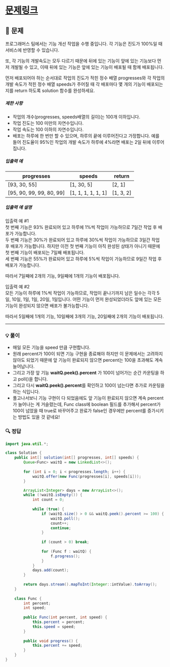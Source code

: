 # [문제링크](https://school.programmers.co.kr/learn/courses/30/lessons/42586)

## 📝 문제

프로그래머스 팀에서는 기능 개선 작업을 수행 중입니다. 각 기능은 진도가 100%일 때 서비스에 반영할 수 있습니다.

또, 각 기능의 개발속도는 모두 다르기 때문에 뒤에 있는 기능이 앞에 있는 기능보다 먼저 개발될 수 있고, 이때 뒤에 있는 기능은 앞에 있는 기능이 배포될 때 함께 배포됩니다.

먼저 배포되어야 하는 순서대로 작업의 진도가 적힌 정수 배열 progresses와 각 작업의 개발 속도가 적힌 정수 배열 speeds가 주어질 때 각 배포마다 몇 개의 기능이 배포되는지를 return 하도록 solution 함수를 완성하세요.

##### 제한 사항

- 작업의 개수(progresses, speeds배열의 길이)는 100개 이하입니다.
- 작업 진도는 100 미만의 자연수입니다.
- 작업 속도는 100 이하의 자연수입니다.
- 배포는 하루에 한 번만 할 수 있으며, 하루의 끝에 이루어진다고 가정합니다. 예를 들어 진도율이 95%인 작업의 개발 속도가 하루에 4%라면 배포는 2일 뒤에 이루어집니다.

##### 입출력 예

|progresses|speeds|return|
|---|---|---|
|[93, 30, 55]|[1, 30, 5]|[2, 1]|
|[95, 90, 99, 99, 80, 99]|[1, 1, 1, 1, 1, 1]|[1, 3, 2]|

##### 입출력 예 설명

입출력 예 #1  
첫 번째 기능은 93% 완료되어 있고 하루에 1%씩 작업이 가능하므로 7일간 작업 후 배포가 가능합니다.  
두 번째 기능은 30%가 완료되어 있고 하루에 30%씩 작업이 가능하므로 3일간 작업 후 배포가 가능합니다. 하지만 이전 첫 번째 기능이 아직 완성된 상태가 아니기 때문에 첫 번째 기능이 배포되는 7일째 배포됩니다.  
세 번째 기능은 55%가 완료되어 있고 하루에 5%씩 작업이 가능하므로 9일간 작업 후 배포가 가능합니다.

따라서 7일째에 2개의 기능, 9일째에 1개의 기능이 배포됩니다.

입출력 예 #2  
모든 기능이 하루에 1%씩 작업이 가능하므로, 작업이 끝나기까지 남은 일수는 각각 5일, 10일, 1일, 1일, 20일, 1일입니다. 어떤 기능이 먼저 완성되었더라도 앞에 있는 모든 기능이 완성되지 않으면 배포가 불가능합니다.

따라서 5일째에 1개의 기능, 10일째에 3개의 기능, 20일째에 2개의 기능이 배포됩니다.

---

### 💡 풀이

- 매일 모든 기능을 speed 만큼 구현합니다. 
- 원래 percent가 100이 되면 기능 구현을 종료해야 하지만 이 문제에서는 고려하지 않아도 되었기 때문에 앞 기능이 완료되지 않으면 percent는 100을 초과해도 계속 늘어납니다.
- 그리고 가장 앞 기능 **waitQ.peek().percent** 가 100이 넘어가는 순간 카운팅을 하고 poll()을 합니다.
- 그리고 다시 **waitQ.peek().percent**를 확인하고 100이 넘는다면 추가로 카운팅을 하는 식입니다.
- 풀고나서보니 기능 구현이 다 되었음에도 앞 기능이 완료되지 않으면 계속 percent가 늘어나는 게 거슬렸는데, Func class에 boolean 필드를 추가해서 percent가 100이 넘었을 때 true로 바꾸어주고 완료가 false인 경우에만 percent를 증가시키는 방법도 있을 것 같네요!

### 🔍 정답

```java
import java.util.*;

class Solution {
    public int[] solution(int[] progresses, int[] speeds) {
        Queue<Func> waitQ = new LinkedList<>();
        
        for (int i = 0; i < progresses.length; i++) {
            waitQ.offer(new Func(progresses[i], speeds[i]));
        }

        ArrayList<Integer> days = new ArrayList<>();
        while (!waitQ.isEmpty()) {
            int count = 0;
            
            while (true) {
                if (waitQ.size() > 0 && waitQ.peek().percent >= 100) {
                    waitQ.poll();
                    count++;
                    continue;
                }
                
                if (count > 0) break;
                
                for (Func f : waitQ) {
                    f.progress();
                } 
            }
            days.add(count); 
        }
        
        return days.stream().mapToInt(Integer::intValue).toArray();
    }
    
    class Func {
        int percent;
        int speed;
        
        public Func(int percent, int speed) {
            this.percent = percent;
            this.speed = speed;
        }
        
        public void progress() {
            this.percent += speed;
        }
    }
}
```